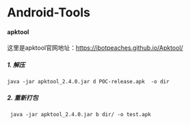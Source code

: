 # Android-Tools


#### apktool
这里是apktool官网地址：https://ibotpeaches.github.io/Apktool/
##### 1. 解压
```
java -jar apktool_2.4.0.jar d POC-release.apk  -o dir
```
##### 2. 重新打包
```
 java -jar apktool_2.4.0.jar b dir/ -o test.apk
```
